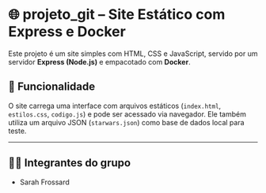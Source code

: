 # 🌐 projeto_git – Site Estático com Express e Docker

Este projeto é um site simples com HTML, CSS e JavaScript, servido por um servidor **Express (Node.js)** e empacotado com **Docker**.

## 🧾 Funcionalidade

O site carrega uma interface com arquivos estáticos (`index.html`, `estilos.css`, `codigo.js`) e pode ser acessado via navegador. Ele também utiliza um arquivo JSON (`starwars.json`) como base de dados local para teste.

---

## 👩‍💻 Integrantes do grupo

- Sarah Frossard

